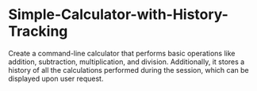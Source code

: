 # Simple-Calculator-with-History-Tracking
 Create a command-line calculator that performs basic operations like addition, subtraction, multiplication, and division. Additionally, it stores a history of all the calculations performed during the session, which can be displayed upon user request.
